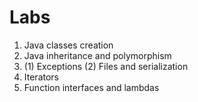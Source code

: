 # Labs
1. Java classes creation
2. Java inheritance and polymorphism
3. (1) Exceptions (2) Files and serialization
4. Iterators
5. Function interfaces and lambdas
